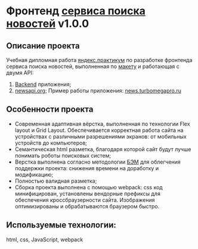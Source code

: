 # Фронтенд [сервиса поиска новостей](https://yagushevskij.github.io/serch-news-frontend/) v1.0.0

## Описание проекта
Учебная дипломная работа [яндекс.практикум](https://praktikum.yandex.ru/) по разработке фронтенда сервиса поиска новостей, выполненная по [макету](https://www.figma.com/file/Dhl21eRzzbFMBe0DU9SglF/Diploma-WEB-v2.0-(for-students)?node-id=157%3A1528) и работающая с двумя API:
1) [Backend](https://github.com/yagushevskij/search-news-api) приложения;
2) [newsapi.org](https://newsapi.org);
Пример работы приложения: [news.turbomegapro.ru](https://news.turbomegapro.ru/)

## Особенности проекта
- Современная адаптивная вёрстка, выполненная по технологии Flex layout и Grid Layout. 
Обеспечивается корректная работа сайта на устройствах с различными разрешениями экранов: от мобильных устройств до компьютеров;
- Семантическая html разметка, благодаря которой сайт будут лучше понимать роботы поисковых систем;
- Верстка выполнена согласно методологии [БЭМ](https://ru.bem.info/) для облегчения поддержки проекта: снижения времени на доработку и модификацию;
- Полностью валидная разметка;
- Сборка проекта выполнена с помощью webpack: css код минифицирован, установлены вендорные префиксы для обеспечения кроссбраузерности сайта.
Изображения оптимизированы и обрабатываются браузером быстро.

## Используемые технологии:
html, css, JavaScript, webpack
